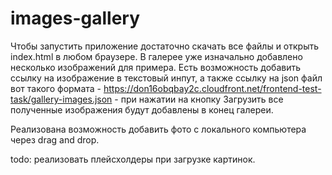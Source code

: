 # images-gallery

Чтобы запустить приложение достаточно скачать все файлы и открыть index.html в любом браузере. В галерее уже изначально добавлено несколько изображений для примера.
Есть возможность добавить ссылку на изображение в текстовый инпут, а также ссылку на json файл вот такого формата - https://don16obqbay2c.cloudfront.net/frontend-test-task/gallery-images.json - при нажатии на кнопку Загрузить все полученные изображения будут добавлены в конец галереи.

Реализована возможность добавить фото с локального компьютера через drag and drop.

todo: реализовать плейсхолдеры при загрузке картинок.
